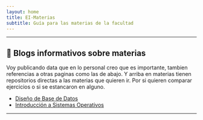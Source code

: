 ```yaml
---
layout: home
title: EI-Materias
subtitle: Guía para las materias de la facultad
---
```


---

## 🧉 Blogs informativos sobre materias

Voy publicando data que en lo personal creo que es importante, tambien referencias a otras paginas como las de abajo. Y arriba en materias tienen repositorios directas a las materias que quieren ir. Por si quieren comparar ejercicios o si se estancaron en alguno. 


- [Diseño de Base de Datos](https://fabocorp.github.io/DBD/)
- [Introducción a Sistemas Operativos](https://fabocorp.github.io/ISO/)

---
